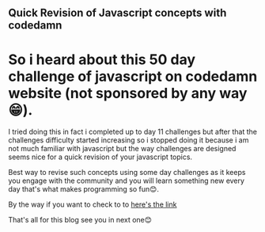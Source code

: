 ## Quick Revision of Javascript concepts with codedamn

# So i heard about this 50 day challenge of javascript on codedamn website (not      sponsored by any way 😁). 

I tried doing this in fact i completed up to day 11 challenges but after that the challenges difficulty started increasing so i stopped doing it because i am not much familiar with javascript but the way challenges are designed seems nice for a quick revision of your javascript topics. 

Best way to revise such concepts using some day challenges as it keeps you engage with the community and you will learn something new every day that's what makes programming so fun😊. 

By the way if you want to check to to  [here's the link](https://codedamn.com/50-days-of-js) 

That's all for this blog see you in next one😊
